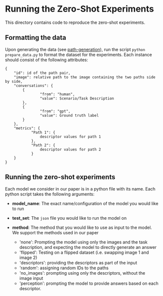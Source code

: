 # Running the Zero-Shot Experiments

This directory contains code to reproduce the zero-shot experiments.

## Formatting the data

Upon generating the data (see [path-generation](../path-generation/)), run the script ``python prepare_data.py`` to format the dataset for the experiments. Each instance should consist of the following attributes:

```
{
    "id": id of the path pair,
    "image": relative path to the image containing the two paths side by side,
    "conversations": {
        {
                "from": "human",
                "value": Scenario/Task Description
        },
        {
                "from": "gpt",
                "value": Ground truth label
        }
    }, 
    "metrics": {
            "Path 1": {
                descriptor values for path 1
            },
            "Path 2": {
                descriptor values for path 2
            }
    }
}
```

## Running the zero-shot experiments

Each model we consider in our paper is in a python file with its name. Each python script takes the following arguments:

- **model_name**: The exact name/configuration of the model you would like to run
- **test_set**: The ``json`` file you would like to run the model on
- **method**: The method that you would like to use as input to the model. We support the methods used in our paper
    
    * 'none': Prompting the model using only the images and the task description, and expecting the model to directly generate an answer
    * 'flipped': Testing on a flipped dataset (i.e. swapping image 1 and image 2)
    * 'descriptors': providing the descriptors as part of the input
    * 'random': assigning random IDs to the paths 
    * 'no_images': prompting using only the descriptors, without the image input
    * 'perception': prompting the model to provide answers based on each descriptor. 
